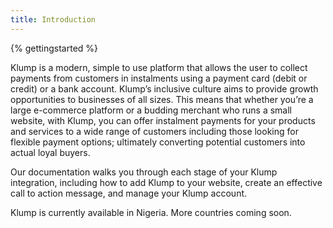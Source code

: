 ```yaml
---
title: Introduction
---
```


{% gettingstarted %}

Klump is a modern, simple to use platform that allows the user to collect payments from customers in instalments using a payment card (debit or credit) or a bank account. Klump’s inclusive culture aims to provide growth opportunities to businesses of all sizes. This means that whether you’re a large e-commerce platform or a budding merchant who runs a small website, with Klump, you can offer instalment payments for your products and services to a wide range of customers including those looking for flexible payment options; ultimately converting potential customers into actual loyal buyers.

Our documentation walks you through each stage of your Klump integration, including how to add Klump to your website, create an effective call to action message, and manage your Klump account.

Klump is currently available in Nigeria. More countries coming soon.

<!-- {% callout title="📘 Do you need help with integration?" %}
Do you need help with your integration or do you need to ask questions? Kindly join our Slack Workspace here [https://useklump.com/slack](https://useklump.com/slack)
{% /callout %} -->
